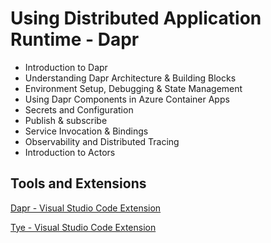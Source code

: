 # Using Distributed Application Runtime - Dapr

- Introduction to Dapr 
- Understanding Dapr Architecture & Building Blocks
- Environment Setup, Debugging & State Management
- Using Dapr Components in Azure Container Apps
- Secrets and Configuration
- Publish & subscribe
- Service Invocation & Bindings
- Observability and Distributed Tracing
- Introduction to Actors

## Tools and Extensions

[Dapr - Visual Studio Code Extension](https://marketplace.visualstudio.com/items?itemName=ms-azuretools.vscode-dapr)

[Tye - Visual Studio Code Extension](https://marketplace.visualstudio.com/items?itemName=ms-azuretools.vscode-tye)